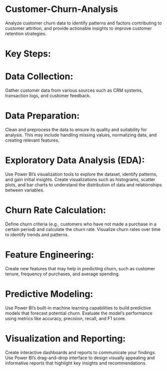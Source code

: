 # Customer-Churn-Analysis
Analyze customer churn data to identify patterns and factors contributing to customer attrition, and provide actionable insights to improve customer retention strategies.

# Key Steps:
# Data Collection:
Gather customer data from various sources such as CRM systems, transaction logs, and customer feedback.

# Data Preparation: 
Clean and preprocess the data to ensure its quality and suitability for analysis. This may include handling missing values, normalizing data, and creating relevant features.

# Exploratory Data Analysis (EDA): 
Use Power BI’s visualization tools to explore the dataset, identify patterns, and gain initial insights. Create visualizations such as histograms, scatter plots, and bar charts to understand the distribution of data and relationships between variables.

# Churn Rate Calculation: 
Define churn criteria (e.g., customers who have not made a purchase in a certain period) and calculate the churn rate. Visualize churn rates over time to identify trends and patterns.

# Feature Engineering: 
Create new features that may help in predicting churn, such as customer tenure, frequency of purchases, and average spending.

# Predictive Modeling:
Use Power BI’s built-in machine learning capabilities to build predictive models that forecast potential churn. Evaluate the model’s performance using metrics like accuracy, precision, recall, and F1 score.

# Visualization and Reporting: 
Create interactive dashboards and reports to communicate your findings. Use Power BI’s drag-and-drop interface to design visually appealing and informative reports that highlight key insights and recommendations.
